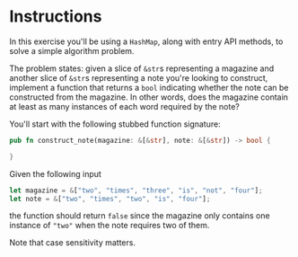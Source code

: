 # Instructions

In this exercise you'll be using a `HashMap`, along with entry API methods, to solve a simple algorithm problem.

The problem states: given a slice of `&str`s representing a magazine and another slice of `&str`s representing a note you're looking to construct, implement a function that returns a `bool` indicating whether the note can be constructed from the magazine. In other words, does the magazine contain at least as many instances of each word required by the note?

You'll start with the following stubbed function signature:

```rust
pub fn construct_note(magazine: &[&str], note: &[&str]) -> bool {

}
```

Given the following input

```rust
let magazine = &["two", "times", "three", "is", "not", "four"];
let note = &["two", "times", "two", "is", "four"];
```

the function should return `false` since the magazine only contains one instance of `"two"` when the note requires two of them.

Note that case sensitivity matters.
